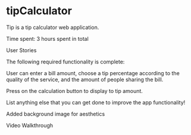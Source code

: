 # tipCalculator

Tip is a tip calculator web application.

Time spent: 3 hours spent in total

User Stories

The following required functionality is complete:

 User can enter a bill amount,
 choose a tip percentage according to the quality of the service,
 and the amount of people sharing the bill.

 Press on the calculation button to display to tip amount.

 List anything else that you can get done to improve the app functionality!

Added background image for aesthetics

Video Walkthrough

[](https://github.com/SadatheToure/tipCalculator/blob/master/TipCalc.gif)
